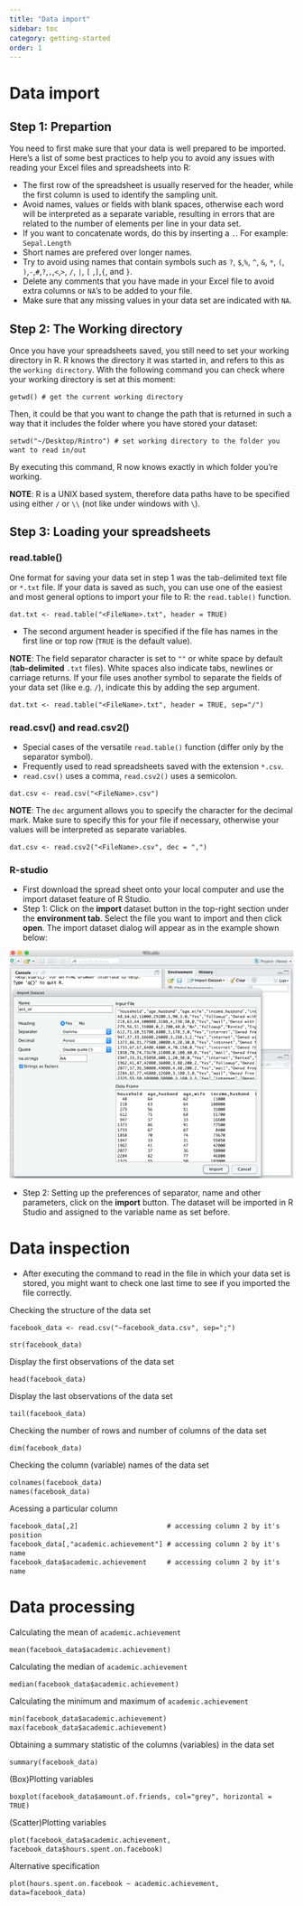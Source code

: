 ```yaml
---
title: "Data import"
sidebar: toc
category: getting-started
order: 1
---
```


# Data import

## Step 1: Prepartion

You need to first make sure that your data is well prepared to be imported. Here’s a list of some best practices 
to help you to avoid any issues with reading your Excel files and spreadsheets into R:

- The first row of the spreadsheet is usually reserved for the header, while the first column is used to identify 
the sampling unit.
- Avoid names, values or fields with blank spaces, otherwise each word will be interpreted as a separate variable, 
resulting in errors that are related to the number of elements per line in your data set.
- If you want to concatenate words, do this by inserting a `.`. For example: `Sepal.Length`
- Short names are prefered over longer names.
- Try to avoid using names that contain symbols such as `?`, `$`,`%`, `^`, `&`, `*`, `(`, `)`,`-`,`#`,`?`,`,`,`<`,`>`, `/`, `|`, `[` ,`]`,`{`, and `}`.
- Delete any comments that you have made in your Excel file to avoid extra columns or `NA`’s to be added to your file.
- Make sure that any missing values in your data set are indicated with `NA`.

## Step 2: The Working directory

Once you have your spreadsheets saved, you still need to set your working directory in R. R knows the directory it was 
started in, and refers to this as the `working directory`. With the following command you can check where your working 
directory is set at this moment:

```{r}
getwd() # get the current working directory
```

Then, it could be that you want to change the path that is returned in such a way that it includes the folder where you have stored your dataset:

```{r}
setwd("~/Desktop/Rintro") # set working directory to the folder you want to read in/out
```

By executing this command, R now knows exactly in which folder you’re working.

**NOTE**:
R is a UNIX based system, therefore data paths have to be specified using either `/` or `\\` (not like under windows with `\`).


## Step 3: Loading your spreadsheets 

### read.table()

One format for saving your data set in step 1 was the tab-delimited text file or `*.txt` file. If your data is saved as such, you can use one of the easiest and most general options to import your file to R: the `read.table()` function.

```{r}
dat.txt <- read.table("<FileName>.txt", header = TRUE)
```

- The second argument header is specified if the file has  names in the first line or top row (`TRUE` is the default value).

**NOTE**:
The field separator character is set to `""` or white space by default (**tab-delimited** `.txt` files). White spaces also indicate tabs, newlines or carriage returns. If your file uses another symbol to separate the fields of your data set (like e.g. `/`), indicate this by adding the sep argument.

```{r}
dat.txt <- read.table("<FileName>.txt", header = TRUE, sep="/")
```

### read.csv() and read.csv2()

- Special cases of the versatile `read.table()` function (differ only by the separator symbol).
- Frequently used to read spreadsheets saved with the extension `*.csv`. 
- `read.csv()` uses a comma, `read.csv2()` uses a semicolon.

```{r}
dat.csv <- read.csv("<FileName>.csv")
```

**NOTE**:
The `dec` argument allows you to specify the character for the decimal mark. Make sure to specify this for your file if necessary, otherwise your values will be interpreted as separate variables.

```{r}
dat.csv <- read.csv2("<FileName>.csv", dec = ",")
```

###  R-studio

- First download the spread sheet onto your local computer and use the import dataset feature of R Studio. 
- Step 1: Click on the **import** dataset button in the top-right section under the **environment tab**. Select the file you want to import and then click **open**. The import dataset dialog will appear as in the example shown below:

![](./Ressources/ReadinData.png)

- Step 2: Setting up the preferences of separator, name and other parameters, click on the **import** button. The dataset will be imported in R Studio and assigned to the variable name as set before.

# Data inspection

- After executing the command to read in the file in which your data set is stored, you might want to check one last time to see if you imported the file correctly. 

Checking the structure of the data set

```{r}
facebook_data <- read.csv("~facebook_data.csv", sep=";")
```

```{r}
str(facebook_data)
```

Display the first observations of the data set

```{r}
head(facebook_data)
```

Display the last observations of the data set

```{r}
tail(facebook_data)
```

Checking the number of rows and number of columns of the data set

```{r}
dim(facebook_data)
```

Checking the column (variable) names of the data set

```{r}
colnames(facebook_data)
names(facebook_data)
```

Acessing a particular column

```{r}
facebook_data[,2]                      # accessing column 2 by it's position
facebook_data[,"academic.achievement"] # accessing column 2 by it's name
facebook_data$academic.achievement     # accessing column 2 by it's name
```

# Data processing

Calculating the mean of `academic.achievement`

```{r}
mean(facebook_data$academic.achievement)  
```

Calculating the median of `academic.achievement`

```{r}
median(facebook_data$academic.achievement)  
```

Calculating the minimum and maximum of `academic.achievement`

```{r}
min(facebook_data$academic.achievement)  
max(facebook_data$academic.achievement)  
```

Obtaining a summary statistic of the columns (variables) in the data set

```{r}
summary(facebook_data)
```

(Box)Plotting variables
```{r}
boxplot(facebook_data$amount.of.friends, col="grey", horizontal = TRUE)
```


(Scatter)Plotting variables
```{r}
plot(facebook_data$academic.achievement, facebook_data$hours.spent.on.facebook)
```

Alternative specification
```{r}
plot(hours.spent.on.facebook ~ academic.achievement, data=facebook_data)
```
